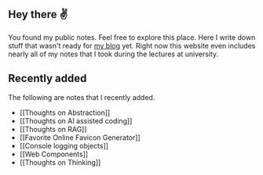 
## Hey there ✌️

You found my public notes. Feel free to explore this place. Here I write down stuff that wasn't ready for [my blog](https://marc-julian.com/blog) yet. Right now this website even includes nearly all of my notes that I took during the lectures at university.

## Recently added

The following are notes that I recently added. 

- [[Thoughts on Abstraction]]
- [[Thoughts on AI assisted coding]]
- [[Thoughts on RAG]]
- [[Favorite Online Favicon Generator]]
- [[Console logging objects]]
- [[Web Components]]
- [[Thoughts on Thinking]]


